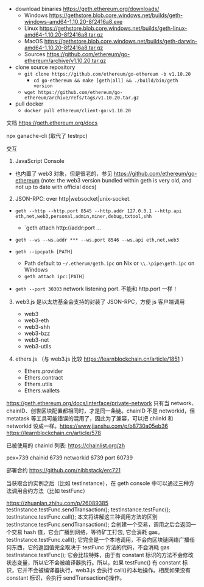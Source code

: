 - download binaries <https://geth.ethereum.org/downloads/>
  - Windows <https://gethstore.blob.core.windows.net/builds/geth-windows-amd64-1.10.20-8f2416a8.exe>
  - Linux <https://gethstore.blob.core.windows.net/builds/geth-linux-amd64-1.10.20-8f2416a8.tar.gz>
  - MacOS <https://gethstore.blob.core.windows.net/builds/geth-darwin-amd64-1.10.20-8f2416a8.tar.gz>
  - Sources <https://github.com/ethereum/go-ethereum/archive/v1.10.20.tar.gz>
- clone source repository
  - `git clone https://github.com/ethereum/go-ethereum -b v1.10.20`
    - `cd go-ethereum && make [geth|all] && ./build/bin/geth version`
  - `wget https://github.com/ethereum/go-ethereum/archive/refs/tags/v1.10.20.tar.gz`
- pull docker
  - `docker pull ethereum/client-go:v1.10.20`

文档
https://geth.ethereum.org/docs

npx ganache-cli (取代了 testrpc)

交互

1. JavaScript Console

- 也内置了 web3 对象，但是很老的，参见 <https://github.com/ethereum/go-ethereum> (note: the web3 version bundled within geth is very old, and not up to date with official docs)

2. JSON-RPC: over http|websocket|unix-socket.

- `geth --http --http.port 8545 --http.addr 127.0.0.1 --http.api eth,net,web3,personal,admin,miner,debug,txtool,shh`
  - `geth attach http://addr:port ...
- `geth --ws --ws.addr *** --ws.port 8546 --ws.api eth,net,web3`
- `geth --ipcpath [PATH]`

  - Path default to `~/.etherum/geth.ipc` on Nix or `\\.\pipe\geth.ipc` on Windows
  - `geth attach ipc:[PATH]`

- `geth --port 30303` network listening port. 不能和 http.port 一样！

3. web3.js 是以太坊基金会支持的封装了 JSON-RPC，方便 js 客户端调用

   - web3
   - web3-eth
   - web3-shh
   - web3-bzz
   - web3-net
   - web3-utils

4. ethers.js （与 web3.js 比较 https://learnblockchain.cn/article/1851 ）
   - Ethers.provider
   - Ethers.contract
   - Ethers.utils
   - Ethers.wallets

https://geth.ethereum.org/docs/interface/private-network
只有当 network、chainID、创世区块配置都相同时，才是同一条链。chainID 不是 networkid，但 metatask 等工具可能错误的混用了，因此为了兼容，可以把 chiinId 和 networkid 设成一样。<https://www.jianshu.com/p/b8730a05eb36> <https://learnblockchain.cn/article/578>

已被使用的 chainId 列表: <https://chainlist.org/zh>

pex=739
chainid 6739
networkid 6739
port 60739

部署合约 https://github.com/nibbstack/erc721

当获取合约实例之后（比如 testInstance），在 geth console 中可以通过三种方法调用合约方法（比如 testFunc）

<https://zhuanlan.zhihu.com/p/26089385>
testInstance.testFunc.sendTransaction();
testInstance.testFunc();
testInstance.testFunc.call();
本文将讲解这三种调用方法的区别
testInstance.testFunc.sendTransaction(); 会创建一个交易，调用之后会返回一个交易 hash 值，它会广播到网络，等待矿工打包, 它会消耗 gas。
testInstance.testFunc.call(); 它完全是一个本地调用，不会向区块链网络广播任何东西，它的返回值完全取决于 testFunc 方法的代码，不会消耗 gas
testInstance.testFunc(); 它会比较特殊，由于有 constant 标识的方法不会修改状态变量，所以它不会被编译器执行。所以，如果 testFunc() 有 constant 标识，它并不会被编译器执行，web3.js 会执行 call()的本地操作。相反如果没有 constant 标识，会执行 sendTransaction()操作。
